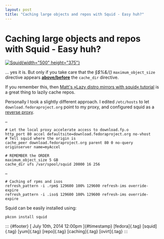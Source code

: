 ```yaml
---
layout: post
title: "Caching large objects and repos with Squid - Easy huh?"
---
```



Caching large objects and repos with Squid - Easy huh?
======================================================

[![Squid](https://farm3.staticflickr.com/2794/4031499134_d594346743.jpg){width="500"
height="375"}](https://www.flickr.com/photos/laughingsquid/4031499134/ "Squid von Scott Beale bei Flickr")

... yes it is. But only if you take care that the *§\$%&/()*
`maximum_object_size` directive appears
**[above/before](http://squid-web-proxy-cache.1019090.n4.nabble.com/Problem-with-caching-larger-files-td4666004.html#a4666006)**
the `cache_dir` directive.

If you remember this, then [Matt's »Lazy distro mirrors with squid«
tutorial](http://ma.ttwagner.com/lazy-distro-mirrors-with-squid/) is a
great thing to lazily cache repos.

Personally I took a slightly different approach. I edited `/etc/hosts`
to let `download.fedoraproject.org` point to my proxy, and configured
squid as a [reverse
proxy](http://wiki.squid-cache.org/ConfigExamples/Reverse/BasicAccelerator).

    …

    # Let the local proxy accelerate access to download.fp.o
    http_port 80 accel defaultsite=download.fedoraproject.org no-vhost
    # Tell squid where the origin is
    cache_peer download.fedoraproject.org parent 80 0 no-query originserver name=myAccel

    # REMEMBER the ORDER
    maximum_object_size 5 GB
    cache_dir ufs /var/spool/squid 20000 16 256

    …

    # Caching of rpms and isos 
    refresh_pattern -i .rpm$ 129600 100% 129600 refresh-ims override-expire
    refresh_pattern -i .iso$ 129600 100% 129600 refresh-ims override-expire

Squid can be easily installed using:

    pkcon install squid

::: {#footer}
[ July 10th, 2014 12:00pm ]{#timestamp} [fedora]{.tag} [squid]{.tag}
[yum]{.tag} [repo]{.tag} [caching]{.tag} [ovirt]{.tag}
:::
